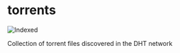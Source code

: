 torrents 
========
![Indexed](https://img.shields.io/badge/indexed-117890-blue)

Collection of torrent files discovered in the DHT network
